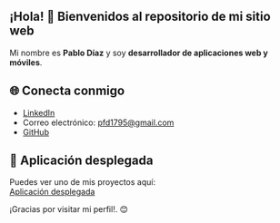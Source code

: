 <!--
## Hi there 👋

**pfd-dev/pfd-dev** is a ✨ _special_ ✨ repository because its `README.md` (this file) appears on your GitHub profile.

Here are some ideas to get you started:

- 🔭 I’m currently working on ...
- 🌱 I’m currently learning ...
- 👯 I’m looking to collaborate on ...
- 🤔 I’m looking for help with ...
- 💬 Ask me about ...
- 📫 How to reach me: ...
- 😄 Pronouns: ...
- ⚡ Fun fact: ...
-->

## ¡Hola! 👋 Bienvenidos al repositorio de mi sitio web
Mi nombre es **Pablo Díaz** y soy **desarrollador de aplicaciones web y móviles**. 

## 🌐 Conecta conmigo  
- [LinkedIn](https://www.linkedin.com/in/pfd-dev)
- Correo electrónico: pfd1795@gmail.com
- [GitHub](https://github.com/pfd-dev)
## 🚀 Aplicación desplegada  
Puedes ver uno de mis proyectos aquí:  
[Aplicación desplegada](https://pfd-dev.github.io/pfd-dev)

¡Gracias por visitar mi perfil!. 😊
